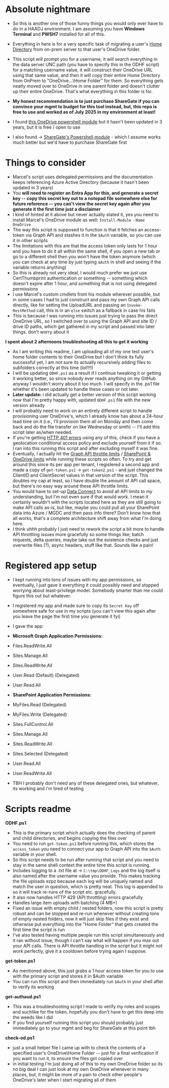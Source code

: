 # Absolute nightmare

* So this is another one of those funny things you would only ever have to do in a HAADJ environment. I am assuming you have **Windows Terminal** and **PWSH7** installed for all of this.
* Everything in here is for a very specific task of migrating a user's [Home Directory](https://learn.microsoft.com/en-us/windows/win32/adschema/a-homedirectory) from on-prem server to that user's OneDrive folder.
* This script will prompt you for a username, it will search everything in the data server UNC path (you have to specify this in the ODHF script) for a matching username value, it will construct their OneDrive URL using that same value, and then it will copy their entire Home Directory from OnPrem to "OneDrive...\Home Folder" for them. So everything gets neatly moved over to OneDrive in one parent folder and doesn't clutter up their entire OneDrive. That's what everything in this folder is for.

* **My honest recommendation is to just purchase ShareGate if you can convince your mgmt to budget for this tool instead, but, this repo is free to use and worked as of July 2025 in my environment at least!**

* I found [this OneDrive powershell module](https://github.com/MarcelMeurer/PowerShellGallery-OneDrive) but it hasn't been updated in 3 years, but it is free / open to use
* I also found -> [ShareGate's Powershell module](https://help.sharegate.com/en/articles/10236381-migrate-onedrive-for-business-to-onedrive-for-business-with-powershell) - which I assume works much better but we'd have to purchase ShareGate first

# Things to consider

* Marcel's script uses delegated permissions and the documentation keeps referencing Azure Active Directory (because it hasn't been updated in 3 years)
* You **will need to register an Entra App for this, and generate a secret key -- copy this secret key out to a notepad file somewhere else for future reference -- you can't view the secret key again after you generate it the first time just a disclaimer**
* I kind of hinted at it above but never actually stated it, yes you need to install Marcel's OneDrive module as well: `Install-Module -Name OneDrive`
* The way this script is supposed to function is that it fetches an access-token via Graph API and stashes it in the `$Auth` variable, so you can use it in other scripts
* The limitations with this are that the access token only lasts for 1 hour and you have to do it all within the same shell, if you open a new tab or go to a different shell then you won't have the token anymore (which you can check at any time by just typing `$Auth` in shell and seeing if the variable returns anything)
* So this is already not very ideal, I would much prefer we just use CertThumbprint authentication or something -- something which doesn't expire after 1 hour, and something that is not using delegated permissions
* I use Marcel's custom cmdlets from his module wherever possible, but in some cases I had to just construct and pass my own Graph API calls directly, like for setting the UploadURL and passing an `Invoke-RestMethod` call, this is in an `else` switch as a fallback in case his fails
* This is because I was running into issues just trying to pass the direct OneDrive URL, so I switched over to using the Graph API and site ID / drive ID paths, which get gathered in my script and passed into later things. don't worry about it

**I spent about 2 afternoons troubleshooting all this to get it working**

* As I am writing this readme, I am uploading all of my one test user's home folder contents to their OneDrive but I don't think its fully successful yet, I am not sure its actually recursively adding files to subfolders correctly at this time (lol!!!!)
* I will be updating `ODHF.ps1` as a result if I continue tweaking it or getting it working better, so since nobody ever reads anything on my GitHub anyway I wouldn't worry about it too much. I will specify in the .ps1 file whether it's been updated to handle these cases or not later.
* **Later update:** i did actually get a better version of this script working now that I'm pretty happy with, updated `ODHF.ps1` file with the new version already
* I will probably need to work on an entirely different script to handle provisioning user OneDrive's, which I already know has about a 24-hour lead time on it (i.e., I'll provision them all on Monday and then come back and do the file transfer on like Wednesday or smth) -- I'll add this script later as/when needed.
* If you're getting [HTTP 401 errors](https://learn.microsoft.com/en-us/troubleshoot/sharepoint/lists-and-libraries/401-error-when-using-graph-api-to-access-data) using any of this, check if you have a geolocation conditional access policy and exclude yourself from it if so. I ran into this running this script and after excluding myself it was fine.
* Eventually, I actually hit the [Graph API throttle limits](https://learn.microsoft.com/en-us/graph/throttling-limits) / [SharePoint & OneDrive limits](https://learn.microsoft.com/en-us/sharepoint/dev/general-development/how-to-avoid-getting-throttled-or-blocked-in-sharepoint-online) while running these scripts so often. To try and get around this since its per app per tenant, I registered a second app and made a copy of `get-token.ps1` -> `get-token2.ps1` - and just changed the ClientID and ClientSecret values in that version of the script. This doubles my cap at least, so I have double the amount of API call space, but there's no easy way around these API throttle limits.
* You would have to set-up [Data Connect](https://learn.microsoft.com/en-us/graph/data-connect-concept-overview) to avoid all API limits to my understanding, but I'm not even sure if that would work. I mean it certainly wouldn't with the scripts located here as they are still going to make API calls as-is, but like, maybe you could pull all your SharePoint data into Azure / MGDC and then pass info there? Don't know how that all works, that's a complete architecture shift away from what I'm doing here.
* I think uhhh probably I just need to rework the script a bit more to handle API throttling issues more gracefully so some things like; batch requests, delta queries, maybe take out the existence checks and just overwrite files (?), async headers, stuff like that. Sounds like a pain!

# Registered app setup

* I kept running into tons of issues with my app permissions, so eventually, I just gave it everything it could possibly need and stopped worrying about least-privilege model. Somebody smarter than me could figure this out but whatever.
* I registered my app and made sure to copy its `Secret Key` off somewhere safe for use in my scripts (you can't view this again after you leave the page the first time you generate it fyi)
* I gave the app:

* **Microsoft Graph Application Permissions:**
* Files.ReadWrite.All
* Sites.Manage.All
* Sites.ReadWrite.All
* User.Read (Default) (Delegated)
* User.Read.All

* **SharePoint Application Permissions:**
* MyFiles.Read (Delegated)
* MyFiles.Write (Delegated)
* Sites.FullControl.All
* Sites.Manage.All
* Sites.ReadWrite.All
* Sites.Selected (Delegated)
* User.Read.All
* User.ReadWrite.All

* TBH I probably don't need any of these delegated ones, but whatever, its working and i'm tired of testing

# Scripts readme

**ODHF.ps1**
* This is the primary script which actually does the checking of parent and child directories, and begins copying the files over
* You need to run `get-token.ps1` before running this, which stores the `access_token` you need to connect your app to Graph API into the `$Auth` variable in your shell.
* So this script needs to be run after running that script and you need to stay in the same shell context the entire time this script is running.
* Includes logging to a .txt file at -> `C:\tmp\ODHF_Logs` and the log itself is also named after the username value you provide. This makes tracking the file uploads ezpz because each log will be uniquely named and match the user in question, which is pretty neat. This log is appended to so it will track re-runs of the script etc. gracefully.
* It also now handles HTTP 429 (API throttling) errors gracefully
* Handles large item uploads with batching (4 MB+)
* Fixed an issue with empty child / nested folders, now this script is pretty robust and can be stopped and re-run whenever without creating tons of empty nested folders, now it will just skip files if they exist and otherwise put everything into the "Home Folder" that gets created the first time the script is run
* I've also tested having multiple people run this script simultaneously and it ran without issue, though I can't say what will happen if you max out your API calls. There is API throttle handling in the script but it might not work perfectly, give it a cooldown before trying again I suppose.

**get-token.ps1**
* As mentioned above, this just grabs a 1 hour access token for you to use with the primary script and stores it in $Auth variable
* You can run this script and then immediately run `$Auth` in your shell after to verify its working

**get-authaud.ps1**
* This was a troubleshooting script I made to verify my roles and scopes and suchlike for the token, hopefully you don't have to get this deep into the weeds like I did
* If you find yourself running this script you should probably just immediately go to your mgmt and beg for ShareGate at this point tbh

**check-od.ps1**
* just a small helper file I came up with to check the contents of a specified user's OneDrive\Home Folder -- just for a final verification if you want to run it, to ensure the files got copied over
* in initial testing I'm just doing all of this to my own OneDrive folder so its no big deal I can just look at my own OneDrive whenever in many places, but, it might be more of a pain to check other people's OneDrive's later when I start migrating all of them
